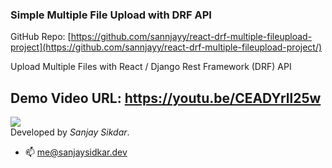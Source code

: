 ### Simple Multiple File Upload with DRF API
GitHub Repo: [https://github.com/sannjayy/react-drf-multiple-fileupload-project](https://github.com/sannjayy/react-drf-multiple-fileupload-project/)


Upload Multiple Files with React / Django Rest Framework (DRF) API

Demo Video URL: https://youtu.be/CEADYrll25w
---
[![](https://img.shields.io/github/followers/sannjayy?style=social)](https://github.com/sannjayy)  
Developed by *Sanjay Sikdar*.   
- 📫 me@sanjaysidkar.dev
